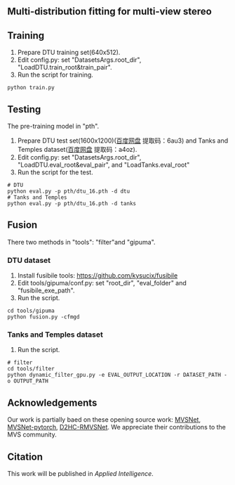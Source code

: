 ## Multi-distribution fitting for multi-view stereo


## Training

1. Prepare DTU training set(640x512).
1. Edit config.py: set "DatasetsArgs.root_dir", "LoadDTU.train_root&train_pair".
2. Run the script for training.

```
python train.py  
```

## Testing

The pre-training model in "pth". 

1. Prepare DTU test set(1600x1200)([百度网盘](https://pan.baidu.com/s/15hZZ3eY2bSZnae5M079gIQ 
) 提取码：6au3) and Tanks and Temples dataset([百度网盘](https://pan.baidu.com/s/1pAcLFXwi_FGxQUM47JjIMw 
   ) 提取码：a4oz).
2. Edit config.py: set "DatasetsArgs.root_dir", "LoadDTU.eval_root&eval_pair", and "LoadTanks.eval_root"
3. Run the script for the test.

```
# DTU
python eval.py -p pth/dtu_16.pth -d dtu
# Tanks and Temples
python eval.py -p pth/dtu_16.pth -d tanks
```


## Fusion

There two methods in "tools": "filter"and "gipuma".

### DTU dataset 

1. Install fusibile tools: https://github.com/kysucix/fusibile
2. Edit tools/gipuma/conf.py: set "root_dir", "eval_folder" and "fusibile_exe_path".
3. Run the script.

```
cd tools/gipuma
python fusion.py -cfmgd
```

### Tanks and Temples dataset

1. Run the script.

```
# filter
cd tools/filter
python dynamic_filter_gpu.py -e EVAL_OUTPUT_LOCATION -r DATASET_PATH -o OUTPUT_PATH 
```


## Acknowledgements

Our work is partially baed on these opening source work: [MVSNet](https://github.com/YoYo000/MVSNet), [MVSNet-pytorch](https://github.com/xy-guo/MVSNet_pytorch), [D2HC-RMVSNet](https://github.com/yhw-yhw/D2HC-RMVSNet).
We appreciate their contributions to the MVS community.


## Citation

This work will be published in _Applied Intelligence_.


<!-- If you find our code or paper helps, please cite:

```
@
```
-->